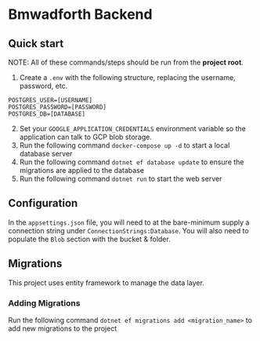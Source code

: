 # Bmwadforth Backend

## Quick start

NOTE: All of these commands/steps should be run from the **project root**.

1. Create a ```.env``` with the following structure, replacing the username, password, etc.

```
POSTGRES_USER=[USERNAME]
POSTGRES_PASSWORD=[PASSWORD]
POSTGRES_DB=[DATABASE]
```
2. Set your ```GOOGLE_APPLICATION_CREDENTIALS``` environment variable so the application can talk to GCP blob storage.
3. Run the following command ```docker-compose up -d``` to start a local database server
4. Run the following command ```dotnet ef database update``` to ensure the migrations are applied to the database
5. Run the following command ```dotnet run``` to start the web server


## Configuration
In the ```appsettings.json``` file, you will need to at the bare-minimum supply a connection string under ````ConnectionStrings:Database````. You will also need to populate the ````Blob```` section with the bucket & folder.

## Migrations
This project uses entity framework to manage the data layer.

### Adding Migrations
Run the following command ```dotnet ef migrations add <migration_name>``` to add new migrations to the project
